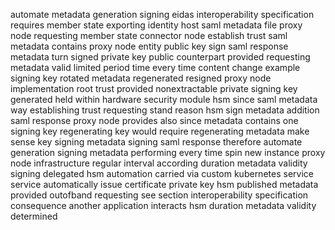 automate metadata generation signing eidas interoperability specification requires member state exporting identity host saml metadata file proxy node requesting member state connector node establish trust saml metadata contains proxy node entity public key sign saml response metadata turn signed private key public counterpart provided requesting metadata valid limited period time every time content change example signing key rotated metadata regenerated resigned proxy node implementation root trust provided nonextractable private signing key generated held within hardware security module hsm since saml metadata way establishing trust requesting stand reason hsm sign metadata addition saml response proxy node provides also since metadata contains one signing key regenerating key would require regenerating metadata make sense key signing metadata signing saml response therefore automate generation signing metadata performing every time spin new instance proxy node infrastructure regular interval according duration metadata validity signing delegated hsm automation carried via custom kubernetes service service automatically issue certificate private key hsm published metadata provided outofband requesting see section interoperability specification consequence another application interacts hsm duration metadata validity determined